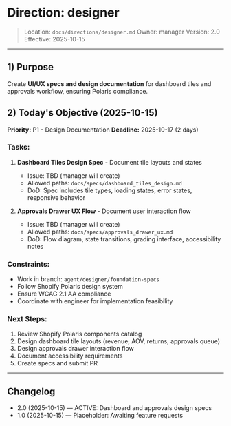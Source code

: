 # Direction: designer

> Location: `docs/directions/designer.md`
> Owner: manager
> Version: 2.0
> Effective: 2025-10-15

---

## 1) Purpose

Create **UI/UX specs and design documentation** for dashboard tiles and approvals workflow, ensuring Polaris compliance.

## 2) Today's Objective (2025-10-15)

**Priority:** P1 - Design Documentation
**Deadline:** 2025-10-17 (2 days)

### Tasks:
1. **Dashboard Tiles Design Spec** - Document tile layouts and states
   - Issue: TBD (manager will create)
   - Allowed paths: `docs/specs/dashboard_tiles_design.md`
   - DoD: Spec includes tile types, loading states, error states, responsive behavior

2. **Approvals Drawer UX Flow** - Document user interaction flow
   - Issue: TBD (manager will create)
   - Allowed paths: `docs/specs/approvals_drawer_ux.md`
   - DoD: Flow diagram, state transitions, grading interface, accessibility notes

### Constraints:
- Work in branch: `agent/designer/foundation-specs`
- Follow Shopify Polaris design system
- Ensure WCAG 2.1 AA compliance
- Coordinate with engineer for implementation feasibility

### Next Steps:
1. Review Shopify Polaris components catalog
2. Design dashboard tile layouts (revenue, AOV, returns, approvals queue)
3. Design approvals drawer interaction flow
4. Document accessibility requirements
5. Create specs and submit PR

---

## Changelog
* 2.0 (2025-10-15) — ACTIVE: Dashboard and approvals design specs
* 1.0 (2025-10-15) — Placeholder: Awaiting feature requests
